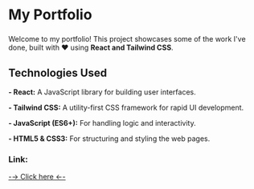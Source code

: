 <h1 align="left">My Portfolio</h1>

###

<p align="left">Welcome to my portfolio! This project showcases some of the work I've done, built with ❤️ using <strong>React and Tailwind CSS</strong>.</p>

###
<h2 align="left">Technologies Used</h2> 


<p align="left"><strong>- React:</strong> A JavaScript library for building user interfaces.</p>
<p align="left"><strong>- Tailwind CSS:</strong> A utility-first CSS framework for rapid UI development.</p>
<p align="left"><strong>- JavaScript (ES6+):</strong> For handling logic and interactivity.</p>
<p align="left"><strong>- HTML5 & CSS3:</strong> For structuring and styling the web pages.</p>

###

<h3>Link:</h3>
  
<a href="https://ignaciobastianelliportfolio.netlify.app">-→ Click here ←-</a>
